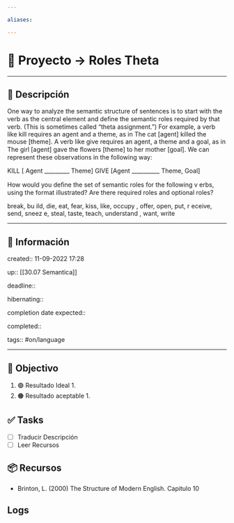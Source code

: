 ```yaml
---

aliases: 

---
```


# 🚀 Proyecto -> Roles Theta

___

## 🧾 Descripción
One way to analyze the semantic structure of sentences is to start with the
verb as the central element and deﬁne the semantic roles required by that
verb. (This is sometimes called “theta assignment.”) For example, a verb like
kill requires an agent and a theme, as in The cat [agent] killed the mouse
[theme]. A verb like give requires an agent, a theme and a goal, as in The
girl [agent] gave the ﬂowers [theme] to her mother [goal]. We can represent
these observations in the following way:

KILL [ Agent _________ Theme]
GIVE [Agent __________ Theme, Goal]

How would you deﬁne the set of semantic roles for the following v erbs,
using the format illustrated? Are there required roles and optional
roles?

break, bu ild, die, eat, fear, kiss, like, occupy , offer, open, put, r eceive, send,
sneez e, steal, taste, teach, understand , want, write


---

## 📢 Información

created::  11-09-2022 17:28

up:: [[30.07 Semantica]]

deadline::

hibernating::

completion date expected::

completed::

tags:: #on/language 

___

## 🎯 Objectivo

1. 🟢 Resultado Ideal
	1.
2. 🟠 Resultado aceptable
	1.

## ✅ Tasks
- [ ] Traducir Descripción
- [ ] Leer Recursos

## 📦 Recursos
- Brinton, L. (2000) The Structure of Modern English. Capitulo 10

## Logs
